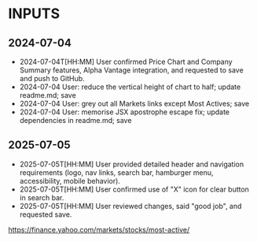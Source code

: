 # INPUTS

## 2024-07-04
- 2024-07-04T[HH:MM] User confirmed Price Chart and Company Summary features, Alpha Vantage integration, and requested to save and push to GitHub. 
- 2024-07-04  User: reduce the vertical height of chart to half; update readme.md; save
- 2024-07-04  User: grey out all Markets links except Most Actives; save
- 2024-07-04  User: memorise JSX apostrophe escape fix; update dependencies in readme.md; save

## 2025-07-05
- 2025-07-05T[HH:MM] User provided detailed header and navigation requirements (logo, nav links, search bar, hamburger menu, accessibility, mobile behavior).
- 2025-07-05T[HH:MM] User confirmed use of "X" icon for clear button in search bar.
- 2025-07-05T[HH:MM] User reviewed changes, said "good job", and requested save. 

https://finance.yahoo.com/markets/stocks/most-active/